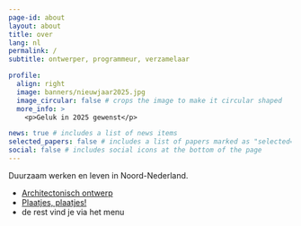 ```yaml
---
page-id: about
layout: about
title: over
lang: nl
permalink: /
subtitle: ontwerper, programmeur, verzamelaar

profile:
  align: right
  image: banners/nieuwjaar2025.jpg
  image_circular: false # crops the image to make it circular shaped
  more_info: >
    <p>Geluk in 2025 gewenst</p>

news: true # includes a list of news items
selected_papers: false # includes a list of papers marked as "selected={true}"
social: false # includes social icons at the bottom of the page
---
```


<!--
SPDX-FileCopyrightText: 2024-2025 EJ Broerse

SPDX-License-Identifier: CC-BY-NC-SA-4.0
-->

Duurzaam werken en leven
in Noord-Nederland.

- [Architectonisch ontwerp](./architect/)
- [Plaatjes, plaatjes!](./gallery/)
- de rest vind je via het menu

